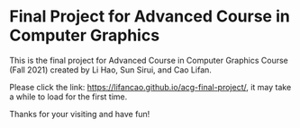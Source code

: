 # Final Project for Advanced Course in Computer Graphics

This is the final project for Advanced Course in Computer Graphics Course (Fall 2021) created by Li Hao, Sun Sirui, and Cao Lifan.

Please click the link: https://lifancao.github.io/acg-final-project/, it may take a while to load for the first time.

Thanks for your visiting and have fun!
